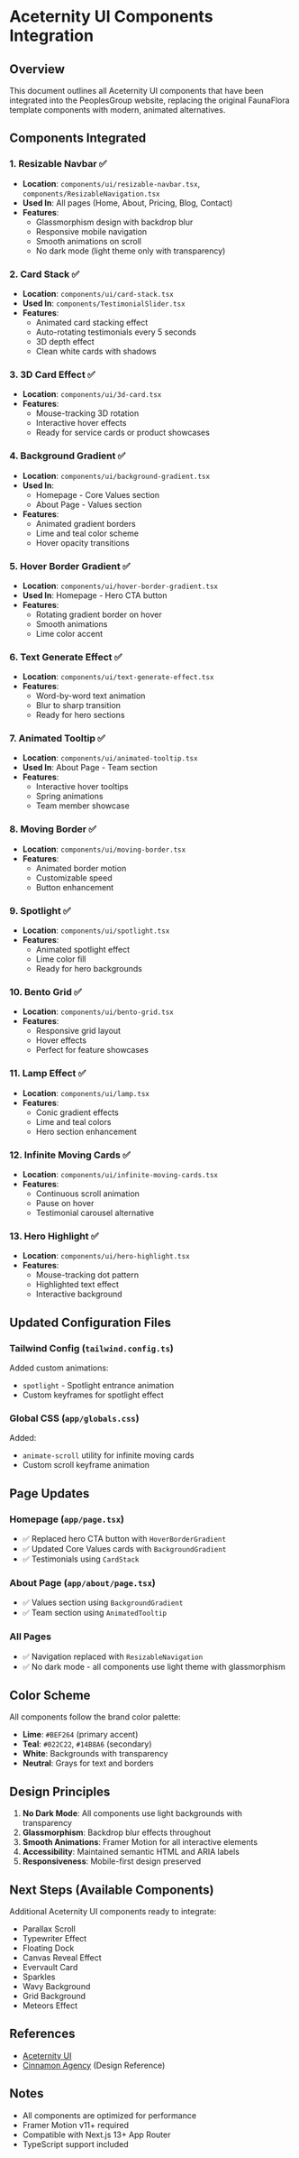 # Aceternity UI Components Integration

## Overview
This document outlines all Aceternity UI components that have been integrated into the PeoplesGroup website, replacing the original FaunaFlora template components with modern, animated alternatives.

## Components Integrated

### 1. **Resizable Navbar** ✅
- **Location**: `components/ui/resizable-navbar.tsx`, `components/ResizableNavigation.tsx`
- **Used In**: All pages (Home, About, Pricing, Blog, Contact)
- **Features**:
  - Glassmorphism design with backdrop blur
  - Responsive mobile navigation
  - Smooth animations on scroll
  - No dark mode (light theme only with transparency)

### 2. **Card Stack** ✅
- **Location**: `components/ui/card-stack.tsx`
- **Used In**: `components/TestimonialSlider.tsx`
- **Features**:
  - Animated card stacking effect
  - Auto-rotating testimonials every 5 seconds
  - 3D depth effect
  - Clean white cards with shadows

### 3. **3D Card Effect** ✅
- **Location**: `components/ui/3d-card.tsx`
- **Features**:
  - Mouse-tracking 3D rotation
  - Interactive hover effects
  - Ready for service cards or product showcases

### 4. **Background Gradient** ✅
- **Location**: `components/ui/background-gradient.tsx`
- **Used In**: 
  - Homepage - Core Values section
  - About Page - Values section
- **Features**:
  - Animated gradient borders
  - Lime and teal color scheme
  - Hover opacity transitions

### 5. **Hover Border Gradient** ✅
- **Location**: `components/ui/hover-border-gradient.tsx`
- **Used In**: Homepage - Hero CTA button
- **Features**:
  - Rotating gradient border on hover
  - Smooth animations
  - Lime color accent

### 6. **Text Generate Effect** ✅
- **Location**: `components/ui/text-generate-effect.tsx`
- **Features**:
  - Word-by-word text animation
  - Blur to sharp transition
  - Ready for hero sections

### 7. **Animated Tooltip** ✅
- **Location**: `components/ui/animated-tooltip.tsx`
- **Used In**: About Page - Team section
- **Features**:
  - Interactive hover tooltips
  - Spring animations
  - Team member showcase

### 8. **Moving Border** ✅
- **Location**: `components/ui/moving-border.tsx`
- **Features**:
  - Animated border motion
  - Customizable speed
  - Button enhancement

### 9. **Spotlight** ✅
- **Location**: `components/ui/spotlight.tsx`
- **Features**:
  - Animated spotlight effect
  - Lime color fill
  - Ready for hero backgrounds

### 10. **Bento Grid** ✅
- **Location**: `components/ui/bento-grid.tsx`
- **Features**:
  - Responsive grid layout
  - Hover effects
  - Perfect for feature showcases

### 11. **Lamp Effect** ✅
- **Location**: `components/ui/lamp.tsx`
- **Features**:
  - Conic gradient effects
  - Lime and teal colors
  - Hero section enhancement

### 12. **Infinite Moving Cards** ✅
- **Location**: `components/ui/infinite-moving-cards.tsx`
- **Features**:
  - Continuous scroll animation
  - Pause on hover
  - Testimonial carousel alternative

### 13. **Hero Highlight** ✅
- **Location**: `components/ui/hero-highlight.tsx`
- **Features**:
  - Mouse-tracking dot pattern
  - Highlighted text effect
  - Interactive background

## Updated Configuration Files

### Tailwind Config (`tailwind.config.ts`)
Added custom animations:
- `spotlight` - Spotlight entrance animation
- Custom keyframes for spotlight effect

### Global CSS (`app/globals.css`)
Added:
- `animate-scroll` utility for infinite moving cards
- Custom scroll keyframe animation

## Page Updates

### Homepage (`app/page.tsx`)
- ✅ Replaced hero CTA button with `HoverBorderGradient`
- ✅ Updated Core Values cards with `BackgroundGradient`
- ✅ Testimonials using `CardStack`

### About Page (`app/about/page.tsx`)
- ✅ Values section using `BackgroundGradient`
- ✅ Team section using `AnimatedTooltip`

### All Pages
- ✅ Navigation replaced with `ResizableNavigation`
- ✅ No dark mode - all components use light theme with glassmorphism

## Color Scheme
All components follow the brand color palette:
- **Lime**: `#BEF264` (primary accent)
- **Teal**: `#022C22`, `#14B8A6` (secondary)
- **White**: Backgrounds with transparency
- **Neutral**: Grays for text and borders

## Design Principles
1. **No Dark Mode**: All components use light backgrounds with transparency
2. **Glassmorphism**: Backdrop blur effects throughout
3. **Smooth Animations**: Framer Motion for all interactive elements
4. **Accessibility**: Maintained semantic HTML and ARIA labels
5. **Responsiveness**: Mobile-first design preserved

## Next Steps (Available Components)
Additional Aceternity UI components ready to integrate:
- Parallax Scroll
- Typewriter Effect
- Floating Dock
- Canvas Reveal Effect
- Evervault Card
- Sparkles
- Wavy Background
- Grid Background
- Meteors Effect

## References
- [Aceternity UI](https://ui.aceternity.com/)
- [Cinnamon Agency](https://www.cinnamon.agency/) (Design Reference)

## Notes
- All components are optimized for performance
- Framer Motion v11+ required
- Compatible with Next.js 13+ App Router
- TypeScript support included

